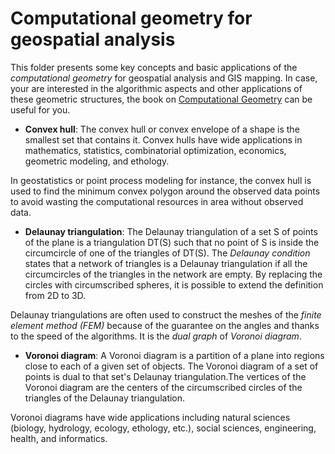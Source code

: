 # Computational geometry for geospatial analysis 
This folder presents some key concepts and basic applications of the *computational geometry* for geospatial analysis and GIS mapping. In case, your are interested in the algorithmic aspects and other applications of these geometric structures, the book on [Computational Geometry](https://books.google.bj/books?id=9nhHUZpKzeEC) can be useful for you.

- **Convex hull**: The convex hull or convex envelope of a shape is the smallest set that contains it. Convex hulls have wide applications in mathematics, statistics, combinatorial optimization, economics, geometric modeling, and ethology.
  
In geostatistics or point process modeling for instance, the convex hull is used to find the minimum convex polygon around the observed data points to avoid wasting the computational resources in area without observed data.
  
- **Delaunay triangulation**: The Delaunay triangulation of a set S of points of the plane is a triangulation DT(S) such that no point of S is inside the circumcircle of one of the triangles of DT(S). The *Delaunay condition* states that a network of triangles is a Delaunay triangulation if all the circumcircles of the triangles in the network are empty. By replacing the circles with circumscribed spheres, it is possible to extend the definition from 2D to 3D.
  
Delaunay triangulations are often used to construct the meshes of the *finite element method (FEM)* because of the guarantee on the angles and thanks to the speed of the algorithms. It is the *dual graph* of *Voronoi diagram*.

- **Voronoi diagram**: A Voronoi diagram is a partition of a plane into regions close to each of a given set of objects. The Voronoi diagram of a set of points is dual to that set's Delaunay triangulation.The vertices of the Voronoi diagram are the centers of the circumscribed circles of the triangles of the Delaunay triangulation.

Voronoi diagrams have wide applications including natural sciences (biology, hydrology, ecology, ethology, etc.), social sciences, engineering, health, and informatics.
